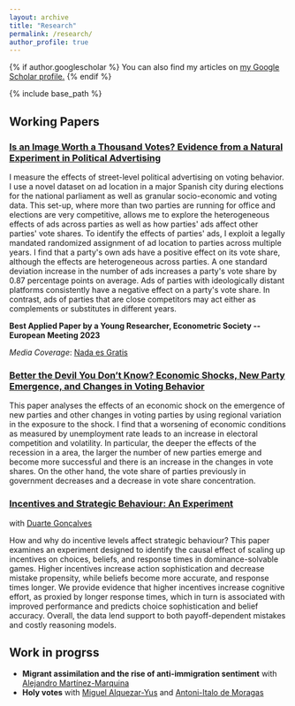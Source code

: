 ```yaml
---
layout: archive
title: "Research"
permalink: /research/
author_profile: true
---
```


{% if author.googlescholar %}
  You can also find my articles on <u><a href="{{author.googlescholar}}">my Google Scholar profile</a>.</u>
{% endif %}

{% include base_path %}
## Working Papers

### [Is an Image Worth a Thousand Votes? Evidence from a Natural Experiment in Political Advertising](http://testcas.github.io/files/EstebanCasanelles_PolAdv.pdf)

I measure the effects of street-level political advertising on voting behavior. I use a novel dataset on ad location in a major Spanish city during elections for the national parliament as well as granular socio-economic and voting data. This set-up, where more than two parties are running for office and elections are very competitive, allows me to explore the heterogeneous effects of ads across parties as well as how parties' ads affect other parties' vote shares.
To identify the effects of parties' ads, I exploit a legally mandated randomized assignment of ad location to parties across multiple years. I find that a party's own ads have a positive effect on its vote share, although the effects are heterogeneous across parties. A one standard deviation increase in the number of ads increases a party's vote share by 0.87 percentage points on average. Ads of parties with ideologically distant platforms consistently have a negative effect on a party's vote share. In contrast, ads of parties that are close competitors may act either as complements or substitutes in different years.

**Best Applied Paper by a Young Researcher, Econometric Society -- European Meeting 2023**

*Media Coverage*: [Nada es Gratis](https://nadaesgratis.es/admin/cuales-son-los-efectos-de-la-propaganda-electoral)



### [Better the Devil You Don’t Know? Economic Shocks, New Party Emergence, and Changes in Voting Behavior](http://testcas.github.io/files/EstebanCasanelles_NewPartiesShocks.pdf)

This paper analyses the effects of an economic shock on the emergence of new parties and other changes in voting parties by using regional variation in the exposure to the shock. I find that a worsening of economic conditions as measured by unemployment rate leads to an increase in electoral competition and volatility. In particular, the deeper the effects of the recession in a area, the larger the number of new parties emerge and become more successful and there is an increase in the changes in vote shares. On the other hand, the vote share of parties previously in government decreases and a decrease in vote share concentration.


### [Incentives and Strategic Behaviour: An Experiment](http://testcas.github.io/files/EstebanCasanellesGoncalves_EIBCG.pdf)
with [Duarte Gonçalves](https://duartegoncalves.com/)

How and why do incentive levels affect strategic behaviour? This paper examines an experiment designed to identify the causal effect of scaling up incentives on choices,
beliefs, and response times in dominance-solvable games. Higher incentives increase action sophistication and decrease mistake propensity, while beliefs become more accurate, and response times longer. We provide evidence that higher incentives increase cognitive effort, as proxied by longer response times, which in turn is associated with improved performance and predicts choice sophistication and belief accuracy. Overall, the data lend support to both payoff-dependent mistakes and costly reasoning models.



## Work in progrss
- **Migrant assimilation and the rise of anti-immigration sentiment** with [Alejandro Martínez-Marquina](https://sites.google.com/view/amartinezmarquina/home?authuser=0)
- **Holy votes** with [Miguel Alquezar-Yus](https://www.malquezaryus.com/) and [Antoni-Italo de Moragas](https://www.antonidemoragas.eu/)
